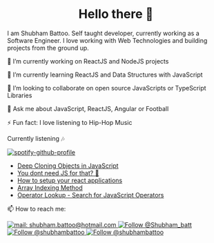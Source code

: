 <h1 align="center">
  Hello there 👋
</h1>

I am Shubham Battoo. Self taught developer, currently working as a Software Engineer. I love working with Web Technologies and building projects from the ground up.

🔭 I’m currently working on ReactJS and NodeJS projects

🌱 I’m currently learning ReactJS and Data Structures with JavaScript

👯 I’m looking to collaborate on open source JavaScripts or TypeScript Libraries

💬 Ask me about JavaScript, ReactJS, Angular or Football 

⚡ Fun fact: I love listening to Hip-Hop Music

Currently listening 🎶
  
[![spotify-github-profile](https://spotify-github-profile.vercel.app/api/view?uid=shubhambatt997&cover_image=true&theme=novatorem&show_offline=false&background_color=121212&interchange=false&bar_color=53b14f&bar_color_cover=false)](https://spotify-github-profile.vercel.app/api/view?uid=shubhambatt997&redirect=true)

<!--START_SECTION:feed-->
* [Deep Cloning Objects in JavaScript](https:&#x2F;&#x2F;dev.to&#x2F;shubhambattoo&#x2F;deep-cloning-objects-in-javascript-1816)
* [You dont need JS for that? 🤯](https:&#x2F;&#x2F;dev.to&#x2F;shubhambattoo&#x2F;you-dont-need-js-for-that-370i)
* [How to setup your react applications](https:&#x2F;&#x2F;dev.to&#x2F;shubhambattoo&#x2F;how-to-setup-your-react-applications-5222)
* [Array Indexing Method](https:&#x2F;&#x2F;dev.to&#x2F;shubhambattoo&#x2F;array-indexing-method-1bag)
* [Operator Lookup - Search for JavaScript Operators](https:&#x2F;&#x2F;dev.to&#x2F;shubhambattoo&#x2F;operator-lookup-search-for-javascript-operators-jb0)
<!--END_SECTION:feed-->

📫 How to reach me:
<p align="left">
  <a href="mailto:shubham.battoo@hotmail.com">
    <img src="https://img.shields.io/badge/--email?label=E-mail&logo=microsoft-outlook&style=social" alt="mail: shubham.battoo@hotmail.com" />
  </a>
  <a href="https://twitter.com/Shubham_batt">
    <img src="https://img.shields.io/twitter/follow/Shubham_batt?label=follow&style=social" alt="Follow @Shubham_batt" />
  </a>
  <a href="https://www.linkedin.com/in/shubhambattoo/">
    <img src="https://img.shields.io/badge/-Shubham Battoo-blue?style=flat-square&logo=Linkedin&logoColor=white&link=https://www.linkedin.com/in/shubhambattoo/" alt="Follow @shubhambattoo" />
  </a>
  <a href="https://www.github.com/shubhambattoo/">
    <img src="https://img.shields.io/github/followers/shubhambattoo?label=follow&style=social" alt="Follow @shubhambattoo" />
  </a>
</p>
